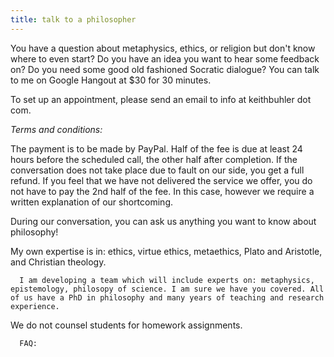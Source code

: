 ```yaml
---
title: talk to a philosopher
---
```


You have a question about metaphysics, ethics, or religion but don't know where to even start? Do you have an idea you want to hear some feedback on? Do you need some good old fashioned Socratic dialogue? You can talk to me on Google Hangout at $30 for 30 minutes. 

To set up an appointment, please send an email to info at keithbuhler dot com. 

*Terms and conditions:* 

The payment is to be made by PayPal. Half of the fee is due at least 24 hours before the scheduled call, the other half after completion. If the conversation does not take place due to fault on our side, you get a full refund. If you feel that we have not delivered the service we offer, you do not have to pay the 2nd half of the fee. In this case, however we require a written explanation of our shortcoming.

During our conversation, you can ask us anything you want to know about philosophy!

My own expertise is in: ethics, virtue ethics, metaethics, Plato and Aristotle, and Christian theology. 

      I am developing a team which will include experts on: metaphysics, epistemology, philosopy of science. I am sure we have you covered. All of us have a PhD in philosophy and many years of teaching and research experience.

We do not counsel students for homework assignments.



      FAQ: 